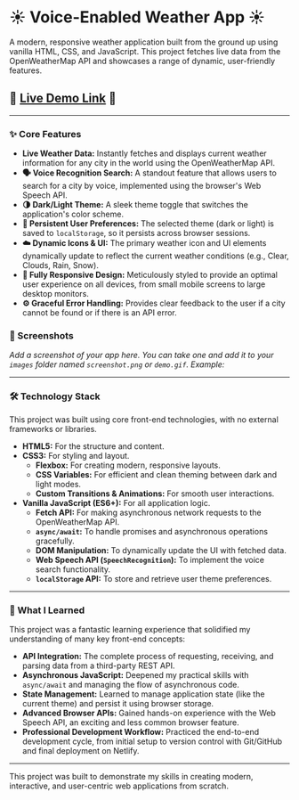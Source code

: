 # ☀️ Voice-Enabled Weather App ☀️

A modern, responsive weather application built from the ground up using vanilla HTML, CSS, and JavaScript. This project fetches live data from the OpenWeatherMap API and showcases a range of dynamic, user-friendly features.

## 🚀 [**Live Demo Link**](https://your-app-name.netlify.app) 🚀

---

### ✨ Core Features

*   **Live Weather Data:** Instantly fetches and displays current weather information for any city in the world using the OpenWeatherMap API.
*   **🗣️ Voice Recognition Search:** A standout feature that allows users to search for a city by voice, implemented using the browser's Web Speech API.
*   **🌗 Dark/Light Theme:** A sleek theme toggle that switches the application's color scheme.
*   **💾 Persistent User Preferences:** The selected theme (dark or light) is saved to `localStorage`, so it persists across browser sessions.
*   **☁️ Dynamic Icons & UI:** The primary weather icon and UI elements dynamically update to reflect the current weather conditions (e.g., Clear, Clouds, Rain, Snow).
*   **📱 Fully Responsive Design:** Meticulously styled to provide an optimal user experience on all devices, from small mobile screens to large desktop monitors.
*   **⚙️ Graceful Error Handling:** Provides clear feedback to the user if a city cannot be found or if there is an API error.

### 📸 Screenshots

*Add a screenshot of your app here. You can take one and add it to your `images` folder named `screenshot.png` or `demo.gif`.*
*Example:*


---

### 🛠️ Technology Stack

This project was built using core front-end technologies, with no external frameworks or libraries.

*   **HTML5:** For the structure and content.
*   **CSS3:** For styling and layout.
    *   **Flexbox:** For creating modern, responsive layouts.
    *   **CSS Variables:** For efficient and clean theming between dark and light modes.
    *   **Custom Transitions & Animations:** For smooth user interactions.
*   **Vanilla JavaScript (ES6+):** For all application logic.
    *   **Fetch API:** For making asynchronous network requests to the OpenWeatherMap API.
    *   **`async/await`:** To handle promises and asynchronous operations gracefully.
    *   **DOM Manipulation:** To dynamically update the UI with fetched data.
    *   **Web Speech API (`SpeechRecognition`):** To implement the voice search functionality.
    *   **`localStorage` API:** To store and retrieve user theme preferences.

---

### 🧠 What I Learned

This project was a fantastic learning experience that solidified my understanding of many key front-end concepts:

*   **API Integration:** The complete process of requesting, receiving, and parsing data from a third-party REST API.
*   **Asynchronous JavaScript:** Deepened my practical skills with `async/await` and managing the flow of asynchronous code.
*   **State Management:** Learned to manage application state (like the current theme) and persist it using browser storage.
*   **Advanced Browser APIs:** Gained hands-on experience with the Web Speech API, an exciting and less common browser feature.
*   **Professional Development Workflow:** Practiced the end-to-end development cycle, from initial setup to version control with Git/GitHub and final deployment on Netlify.

---

This project was built to demonstrate my skills in creating modern, interactive, and user-centric web applications from scratch.
